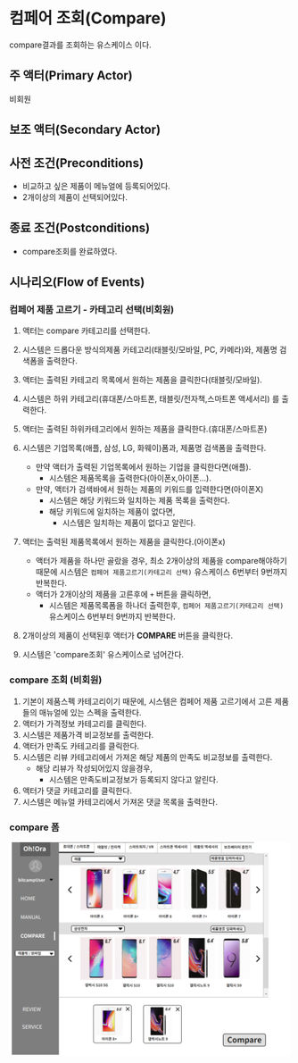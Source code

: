 # 컴페어 조회(Compare)
compare결과를 조회하는 유스케이스 이다.

## 주 액터(Primary Actor)
비회원

## 보조 액터(Secondary Actor)

## 사전 조건(Preconditions)
- 비교하고 싶은 제품이 메뉴얼에 등록되어있다.
- 2개이상의 제품이 선택되어있다.

## 종료 조건(Postconditions)
- compare조회를 완료하였다.

## 시나리오(Flow of Events)

### 컴페어 제품 고르기 - 카테고리 선택(비회원)

1. 액터는 compare 카테고리를 선택한다. 
2. 시스템은 드롭다운 방식의제품 카테고리(태블릿/모바일, PC, 카메라)와, 제품명 검색폼을 출력한다.
3. 액터는 출력된 카테고리 목록에서 원하는 제품을 클릭한다(태블릿/모바일).
4. 시스템은 하위 카테고리(휴대폰/스마트폰, 태블릿/전자책,스마트폰 액세서리) 를 출력한다.
5. 액터는 출력된 하위카테고리에서 원하는 제품을 클릭한다.(휴대폰/스마트폰)
6. 시스템은 기업목록(애플, 삼성, LG, 화웨이)폼과, 제품명 검색폼을 출력한다.
    - 만약 액터가 출력된 기업목록에서 원하는 기업을 클릭한다면(애플).
        - 시스템은 제품목록을 출력한다(아이폰x,아이폰...).
    - 만약, 액터가 검색바에서 원하는 제품의 키워드를 입력한다면(아이폰X)
        - 시스템은 해당 키워드와 일치하는 제품 목록을 출력한다.
        - 해당 키워드에 일치하는 제품이 없다면,
            - 시스템은 일치하는 제품이 없다고 알린다.

7. 액터는 출력된 제품목록에서 원하는 제품을 클릭한다.(아이폰x)
    - 액터가 제품을 하나만 골랐을 경우, 최소 2개이상의 제품을 compare해야하기 때문에 시스템은 `컴페어 제품고르기(카테고리 선택)` 유스케이스 6번부터 9번까지 반복한다.
    - 액터가 2개이상의 제품을 고른후에 `+` 버튼을 클릭하면,
        - 시스템은 제품목록폼을 하나더 출력한후, `컴페어 제품고르기(카테고리 선택)` 유스케이스 6번부터 9번까지 반복한다.
8. 2개이상의 제품이 선택된후 액터가 **COMPARE** 버튼을 클릭한다.
9. 시스템은 'compare조회' 유스케이스로 넘어간다.

### compare 조회 (비회원)

1. 기본이 제품스펙 카테고리이기 때문에, 시스템은 컴페어 제품 고르기에서 고른 제품들의 매뉴얼에 있는 스펙을 출력한다.
2. 액터가 가격정보 카테고리를 클릭한다.
3. 시스템은 제품가격 비교정보를 출력한다.
4. 액터가 만족도 카테고리를 클릭한다.
5. 시스템은 리뷰 카테고리에서 가져온 해당 제품의 만족도 비교정보를 출력한다.
    - 해당 리뷰가 작성되어있지 않을경우,
        - 시스템은 만족도비교정보가 등록되지 않다고 알린다.
6. 액터가 댓글 카테고리를 클릭한다.
7. 시스템은 메뉴얼 카테고리에서 가져온 댓글 목록을 출력한다.

### compare 폼
![compare 폼](./images/Joo-CompareIndex.png)